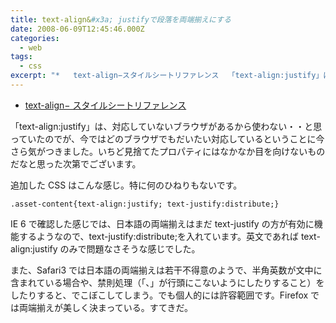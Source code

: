 ```yaml
---
title: text-align&#x3a; justifyで段落を両端揃えにする
date: 2008-06-09T12:45:46.000Z
categories:
  - web
tags:
  - css
excerpt: "*   text-align−スタイルシートリファレンス  「text-align:justify」は、対応していないブラウザがあるから使わない・・と思っていたのでが、今ではどのブラウザでもだいたい対応しているということに今さら気がつきました。いちど見捨てたプロパティにはなかなか目を向けないものだなと思った次第でございます。"
---
```


- [text-align− スタイルシートリファレンス](http://www.htmq.com/style/text-align.shtml)

「text-align:justify」は、対応していないブラウザがあるから使わない・・と思っていたのでが、今ではどのブラウザでもだいたい対応しているということに今さら気がつきました。いちど見捨てたプロパティにはなかなか目を向けないものだなと思った次第でございます。

追加した CSS はこんな感じ。特に何のひねりもないです。

```
.asset-content{text-align:justify; text-justify:distribute;}

```

IE 6 で確認した感じでは、日本語の両端揃えはまだ text-justify の方が有効に機能するようなので、text-justify:distribute;を入れています。英文であれば text-align:justify のみで問題なさそうな感じでした。

また、Safari3 では日本語の両端揃えは若干不得意のようで、半角英数が文中に含まれている場合や、禁則処理（「、」が行頭にこないようにしたりすること）をしたりすると、でこぼこしてしまう。でも個人的には許容範囲です。Firefox では両端揃えが美しく決まっている。すてきだ。
